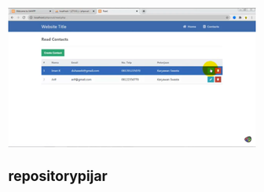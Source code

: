 ![alt text](https://github.com/fernando-ph/repositorypijar/blob/main/gambar.jpg)
# repositorypijar

